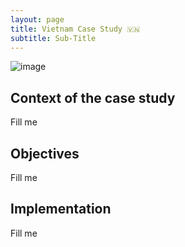 ```yaml
---
layout: page
title: Vietnam Case Study 🇻🇳
subtitle: Sub-Title
---
```


![image](https://user-images.githubusercontent.com/579256/120444974-5d30b400-c3b2-11eb-846d-aa00bb2d85d1.png)

## Context of the case study

Fill me

## Objectives


Fill me

## Implementation

Fill me
